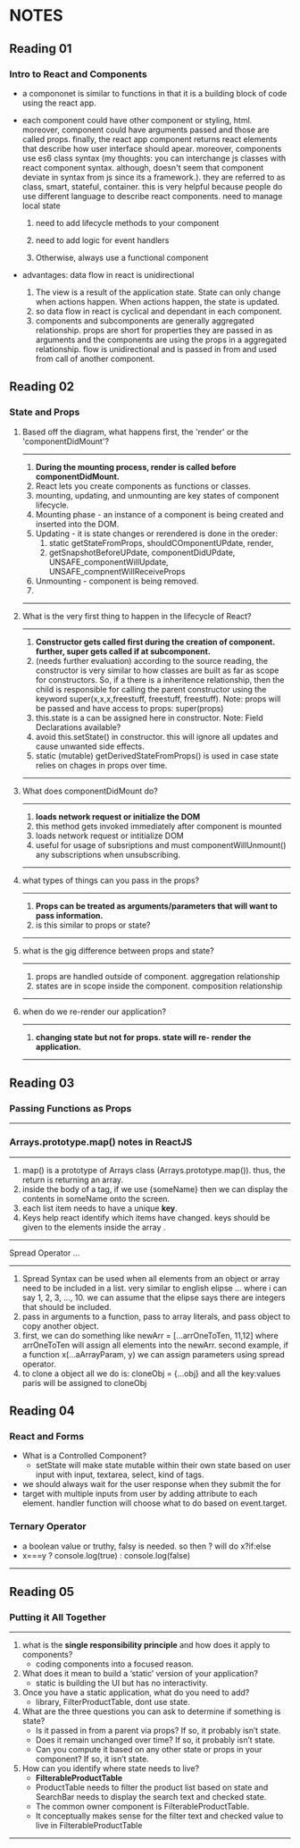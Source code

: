 
# NOTES 
## Reading 01 
### Intro to React and Components
- a compononet is similar to functions in that it is a building block of code using the react app.
- each component could have other component or styling, html. moreover, component could have arguments passed and those are called props. finally, the react app component returns react elements that describe how user interface should apear. moreover, components use es6 class syntax (my thoughts: you can interchange js classes with react component syntax. although, doesn't seem that component deviate in syntax from js since its a framework.). they are referred to as class, smart, stateful, container. this is very helpful because people do use different language to describe react components.
need to manage local state

  1. need to add lifecycle methods to your component

  2. need to add logic for event handlers

  3. Otherwise, always use a functional component

- advantages: data flow in react is unidirectional
    1. The view is a result of the application state. State can only change when actions happen. When actions happen, the state is updated.
    2. so data flow in react is cyclical and dependant in each component.
    3. components and subcomponents are generally aggregated relationship.
props are short for properties
they are passed in as arguments and the components are using the props in a aggregated relationship.
flow is unidirectional and is passed in from and used from call of another component.

## Reading 02
### State and Props

1. Based off the diagram, what happens first, the 'render' or the 'componentDidMount'?
    ****
   1. **During the mounting process, render is called before componentDidMount.**
   2. React lets you create components as functions or classes.
   3. mounting, updating, and unmounting are key states of component lifecycle.
   4.  Mounting phase - an instance of a component is being created and inserted into the DOM.
   5.  Updating - it is state changes or  rerendered is done in the oreder: 
       1.  static getStateFromProps, shouldCOmponentUPdate, render,
       2.  getSnapshotBeforeUPdate, componentDidUPdate, UNSAFE_componentWillUpdate, UNSAFE_compnentWillReceiveProps
   6. Unmounting - component is being removed.
   7. 
   ****
2. What is the very first thing to happen in the lifecycle of React?
   ****
   1. **Constructor gets called first during the creation of component. further, super gets called if at subcomponent.**
   2. (needs further evaluation) according to the source reading, the constructor is very similar to how classes are built as far as scope for constructors. So, if a there is a inheritence relationship, then the child is responsible for calling the parent constructor using the keyword super(x,x,x,freestuff, freestuff, freestuff). Note: props will be passed and have access to props: super(props)
   3.  this.state is a can be assigned here in constructor. Note: Field Declarations available?
   4.  avoid this.setState() in constructor. this will ignore all updates and cause unwanted side effects.
   5.  static (mutable) getDerivedStateFromProps() is used in case state relies on chages in props over time.

    ****
3. What does componentDidMount do?
   ****
   1. **loads network request or initialize the DOM**
   2. this method gets invoked immediately after component is mounted
   3. loads network request or intitialize DOM
   4. useful for usage of subsriptions and must componentWillUnmount() any subscriptions when unsubscribing.
   **** 

4.  what types of things can you pass in the props? 
    ****
    1. **Props can be treated as arguments/parameters that will want to pass information.**
    2. is this similar to props or state?

    ****


5.  what is the gig difference between props and state?
    ****
    1.  props are handled outside of component. aggregation relationship
    2.  states are in scope inside the component. composition relationship

    ****
6.  when do we re-render our application?
    ****
    1.  **changing state but not for props. state will re- render the application.**
    ****

## Reading 03
### Passing Functions as Props
****
### Arrays.prototype.map() notes in ReactJS
**** 
1. map() is a prototype of Arrays class (Arrays.prototype.map()). thus, the return is returning an array.
2. inside the body of a tag, if we use {someName} then we can display the contents in someName onto the screen.
3. each list item needs to have a unique **key**. 
4.  Keys help react identify which items have changed. keys should be given to the elements inside the array .
****
Spread Operator ...
****
1. Spread Syntax can be used when all elements from an object or array need to be included in a list. very similar to english elipse ... where i can say 1, 2, 3, ..., 10. we can assume that the elipse says there are integers that should be included. 
2. pass in arguments to a function, pass to array literals, and pass object to copy another object.
3. first, we can do something like newArr = [...arrOneToTen, 11,12] where arrOneToTen will assign all elements into the newArr. second example, if a function x(...aArrayParam, y) we can assign parameters using spread operator.
4. to clone a object all we do is: cloneObj = {...obj} and all the key:values paris will be assigned to cloneObj



## Reading 04
### React and Forms
- What is a Controlled Component?
  - setState will make state mutable within their own state based on user input with input, textarea, select, kind of tags.
- we should always wait for the user response when they submit the for
- target with multiple inputs from user by adding attribute to each element. handler function will choose what to do based on event.target.
### Ternary Operator
- a boolean value or truthy, falsy is needed. so then ? will do x?if:else
- x===y ? console.log(true) : console.log(false)

****
## Reading 05
### Putting it All Together
****
1.  what is the **single responsibility principle** and how does it apply to components?
    - coding components into a focused reason.
2.  What does it mean to build a ‘static’ version of your application?
    - static is building the UI but has no interactivity.   
3.  Once you have a static application, what do you need to add?
    - library, FilterProductTable, dont use state.   
4.  What are the three questions you can ask to determine if something is state? 
    -   Is it passed in from a parent via props? If so, it probably isn’t state.
    -   Does it remain unchanged over time? If so, it probably isn’t state.
    -   Can you compute it based on any other state or props in your component? If so, it isn’t state.
5.  How can you identify where state needs to live?
    -   **FilterableProductTable**
    -   ProductTable needs to filter the product list based on state and SearchBar needs to display the search text and checked state.
    -   The common owner component is FilterableProductTable.
    -   It conceptually makes sense for the filter text and checked value to live in FilterableProductTable

****

